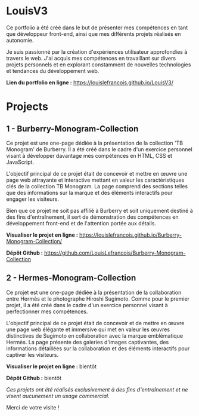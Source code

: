 # LouisV3
 
Ce portfolio a été créé dans le but de présenter mes compétences en tant que développeur front-end, ainsi que mes différents projets réalisés en autonomie.

Je suis passionné par la création d'expériences utilisateur approfondies à travers le web. J'ai acquis mes compétences en travaillant sur divers projets personnels et en explorant constamment de nouvelles technologies et tendances du développement web.

**Lien du portfolio en ligne :**
https://louislefrancois.github.io/LouisV3/


# Projects

## 1 - Burberry-Monogram-Collection

Ce projet est une one-page dédiée à la présentation de la collection 'TB Monogram' de Burberry. Il a été créé dans le cadre d'un exercice personnel visant à développer davantage mes compétences en HTML, CSS et JavaScript.

L'objectif principal de ce projet était de concevoir et mettre en œuvre une page web attrayante et interactive mettant en valeur les caractéristiques clés de la collection TB Monogram. La page comprend des sections telles que des informations sur la marque et des éléments interactifs pour engager les visiteurs.

Bien que ce projet ne soit pas affilié à Burberry et soit uniquement destiné à des fins d'entraînement, il sert de démonstration des compétences en développement front-end et de l'attention portée aux détails.

**Visualiser le projet en ligne :** 
https://louislefrancois.github.io/Burberry-Monogram-Collection/

**Dépôt Github :**
https://github.com/LouisLefrancois/Burberry-Monogram-Collection


## 2 - Hermes-Monogram-Collection

Ce projet est une one-page dédiée à la présentation de la collaboration entre Hermès et le photographe Hiroshi Sugimoto. Comme pour le premier projet, il a été créé dans le cadre d'un exercice personnel visant à perfectionner mes compétences.

L'objectif principal de ce projet était de concevoir et de mettre en œuvre une page web élégante et immersive qui met en valeur les œuvres distinctives de Sugimoto en collaboration avec la marque emblématique Hermès. La page présente des galeries d'images captivantes, des informations détaillées sur la collaboration et des éléments interactifs pour captiver les visiteurs.

**Visualiser le projet en ligne :**
bientôt

**Dépôt Github :**
bientôt

*Ces projets ont été réalisés exclusivement à des fins d'entraînement et ne visent aucunement un usage commercial.*


Merci de votre visite !
